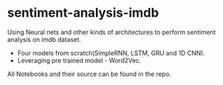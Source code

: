 # sentiment-analysis-imdb
 Using Neural nets and other kinds of architectures to perform sentiment analysis on imdb dataset.
- Four models from scratch(SimpleRNN, LSTM, GRU and 1D CNN).
- Leveraging pre trained model - Word2Vec.

All Notebooks and their source can be found in the repo.
